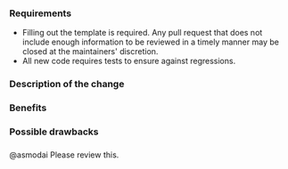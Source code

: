 ### Requirements

* Filling out the template is required.  Any pull request that does not
  include enough information to be reviewed in a timely manner may be
  closed at the maintainers' discretion.
* All new code requires tests to ensure against regressions.

### Description of the change

<!--

We must be able to understand the design of your change from this
description.  If we can't get a good idea of what the code will be
doing from the description here, the pull request may be taken
outside and shot by a firing squad.

-->

### Benefits

<!-- What benefits will be realised by the code change? -->

### Possible drawbacks

<!--

What are the possible side-effects or negative impact of the
code change?

-->

###
@asmodai Please review this.

